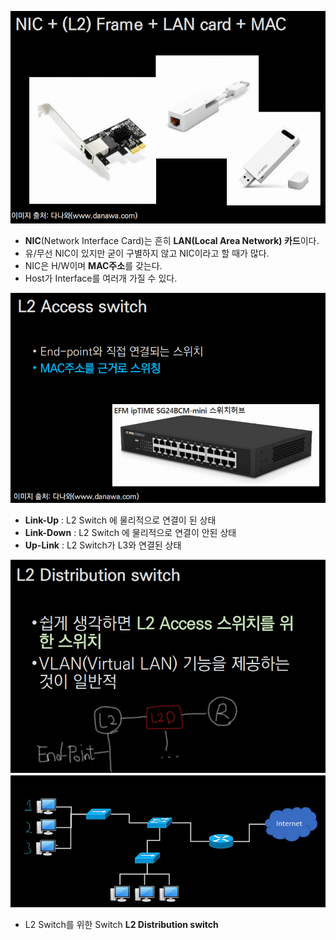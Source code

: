 ![Alt text](/img/network_img/nic.png)
- **NIC**(Network Interface Card)는 흔히 **LAN(Local Area Network) 카드**이다.
- 유/무선 NIC이 있지만 굳이 구별하지 않고 NIC이라고 할 때가 많다.
- NIC은 H/W이며 **MAC주소**를 갖는다.
- Host가 Interface를 여러개 가질 수 있다.


![Alt text](/img/network_img/switch2.png)
- **Link-Up** : L2 Switch 에 물리적으로 연결이 된 상태 
- **Link-Down** : L2 Switch 에 물리적으로 연결이 안된 상태
- **Up-Link** : L2 Switch가 L3와 연결된 상태

![Alt text](/img/network_img/switch3.png)
![Alt text](/img/network_img/switch4.png)
- L2 Switch를 위한 Switch **L2 Distribution switch**

